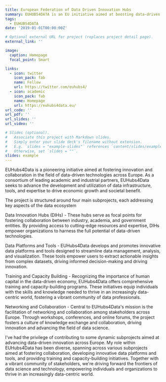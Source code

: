 ```yaml
---
title: European Federation of Data Driven Innovation Hubs
summary: EUHUBS4DATA is an EU initiative aimed at boosting data-driven innovation among Europe's SMEs. This project seeks to establish a European federation of Data Innovation Hubs by leveraging key existing entities, connecting with diverse ecosystems such as data incubators, SME networks, and AI communities. It will offer a European catalogue of data sources and federated data-driven services to SMEs, start-ups, and web entrepreneurs, enhancing cross-border and sector data experimentation. This effort facilitates data-sharing and service interoperability, positioning itself as a pivotal tool for growth in the global data economy and supporting the development of common European data spaces.
tags:
  - EUHUBS4DATA
date: '2019-01-01T00:00:00Z'

# Optional external URL for project (replaces project detail page).
external_link: ''

image:
  caption: Homepage
  focal_point: Smart

links:
  - icon: twitter
    icon_pack: fab
    name: Fellow
    url: https://twitter.com/euhubs4/
  - icon: academic
    icon_pack: fab
    name: Homepage
    url: https://euhubs4data.eu/
url_code: ''
url_pdf: ''
url_slides: ''
url_video: ''

# Slides (optional).
#   Associate this project with Markdown slides.
#   Simply enter your slide deck's filename without extension.
#   E.g. `slides = "example-slides"` references `content/slides/example-slides.md`.
#   Otherwise, set `slides = ""`.
slides: example
---
```


EUHubs4Data is a pioneering initiative aimed at fostering innovation and collaboration in the field of data-driven technologies across Europe. As a consortium of leading academic and industrial partners, EUHubs4Data seeks to advance the development and utilization of data infrastructure, tools, and expertise to drive economic growth and societal benefit.

The project is structured around four main subprojects, each addressing key aspects of the data ecosystem

Data Innovation Hubs (DIHs) - These hubs serve as focal points for fostering collaboration between industry, academia, and government entities. By providing access to cutting-edge resources and expertise, DIHs empower organizations to harness the full potential of data-driven technologies.

Data Platforms and Tools - EUHubs4Data develops and promotes innovative data platforms and tools designed to streamline data management, analysis, and visualization. These tools empower users to extract actionable insights from complex datasets, driving informed decision-making and driving innovation.

Training and Capacity Building - Recognizing the importance of human capital in the data-driven economy, EUHubs4Data offers comprehensive training and capacity-building programs. These initiatives equip individuals with the skills and knowledge needed to thrive in an increasingly data-centric world, fostering a vibrant community of data professionals.

Networking and Collaboration - Central to EUHubs4Data's mission is the facilitation of networking and collaboration among stakeholders across Europe. Through workshops, conferences, and online forums, the project fosters a culture of knowledge exchange and collaboration, driving innovation and advancing the field of data science.

I've had the privilege of contributing to some dynamic subprojects aimed at advancing data-driven innovation across Europe. My role within EUHubs4Data has been diverse, spanning across various subprojects aimed at fostering collaboration, developing innovative data platforms and tools, and providing training and capacity-building initiatives. Together with a vibrant community of stakeholders, we're driving forward the frontiers of data science and technology, empowering individuals and organizations to thrive in an increasingly data-centric world.

<!-- Join me on this exhilarating journey as we unlock the full potential of data-driven innovation and collaboration across Europe. Together, let's shape the future of data-driven technologies and drive positive change in society. -->